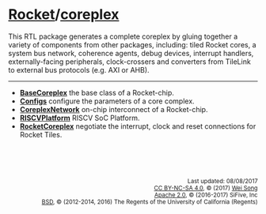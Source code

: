 [Rocket](Readme.md)/[coreplex](https://github.com/freechipsproject/rocket-chip/tree/master/src/main/scala/coreplex)
========================
This RTL package generates a complete coreplex by gluing together a variety of components from other packages,
including: tiled Rocket cores, a system bus network, coherence agents, debug devices, interrupt handlers, externally-facing peripherals,
clock-crossers and converters from TileLink to external bus protocols (e.g. AXI or AHB).

**********************

+ **[BaseCoreplex](coreplex/BaseCoreplex.md)**
  the base class of a Rocket-chip.
+ **[Configs](coreplex/Configs.md)**
  configure the parameters of a core complex.
+ **[CoreplexNetwork](coreplex/CoreplexNetwork.md)**
  on-chip interconnect of a Rocket-chip.
+ **[RISCVPlatform](coreplex/RISCVPlatform.md)**
  RISCV SoC Platform.
+ **[RocketCoreplex](coreplex/RocketCoreplex.md)**
  negotiate the interrupt, clock and reset connections for Rocket Tiles.


<br><br><br><p align="right">
<sub>
Last updated: 08/08/2017<br>
[CC BY-NC-SA 4.0](https://creativecommons.org/licenses/by-nc-sa/4.0/), &copy; (2017) [Wei Song](mailto:wsong83@gmail.com)<br>
[Apache 2.0](https://github.com/freechipsproject/rocket-chip/blob/master/LICENSE.SiFive), &copy; (2016-2017) SiFive, Inc<br>
[BSD](https://github.com/freechipsproject/rocket-chip/blob/master/LICENSE.Berkeley), &copy; (2012-2014, 2016) The Regents of the University of California (Regents)
</sub>
</p>
